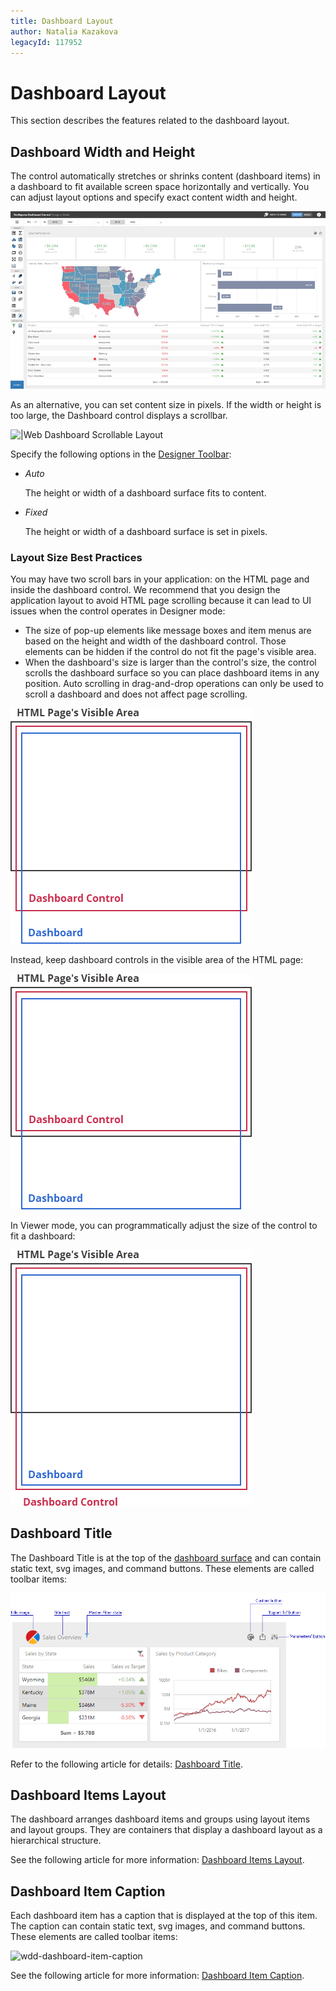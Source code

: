 ```yaml
---
title: Dashboard Layout
author: Natalia Kazakova
legacyId: 117952
---
```

# Dashboard Layout

This section describes the features related to the dashboard layout.

## Dashboard Width and Height

The control automatically stretches or shrinks content (dashboard items) in a dashboard to fit available screen space horizontally and vertically. You can adjust layout options and specify exact content width and height.

![|web-dashboard-stretched-layout](../../images/web-dashboard-stretched-layout.png)

As an alternative, you can set content size in pixels. If the width or height is too large, the Dashboard control displays a scrollbar.

![|Web Dashboard Scrollable Layout](../../images/web-dashboard-scrollable-layout.gif)


Specify the following options in the [Designer Toolbar](ui-elements/designer-toolbar.md):

* _Auto_

    The height or width of a dashboard surface fits to content.
* _Fixed_

    The height or width of a dashboard surface is set in pixels.


### Layout Size Best Practices 

You may have two scroll bars in your application: on the HTML page and inside the dashboard control. We recommend that you design the application layout to avoid HTML page scrolling because it can lead to UI issues when the control operates in Designer mode:
- The size of pop-up elements like message boxes and item menus are based on the height and width of the dashboard control. Those elements can be hidden if the control do not fit the page's visible area.
- When the dashboard's size is larger than the control's size, the control scrolls the dashboard surface so you can place dashboard items in any position. Auto scrolling in drag-and-drop operations can only be used to scroll a dashboard and does not affect page scrolling.

![web-dashboard-two-scrolls](../../images/web-dashboard-two-scrolls.png)

Instead, keep dashboard controls in the visible area of the HTML page:

![web-dashboard-two-scrolls-avoiding](../../images/web-dashboard-two-scrolls-avoiding.png)

In Viewer mode, you can programmatically adjust the size of the control to fit a dashboard:

![web-dashboard-auto-size-viewer](../../images/web-dashboard-auto-size-viewer.png)

## Dashboard Title
The Dashboard Title is at the top of the [dashboard surface](ui-elements/dashboard-surface.md) and can contain static text, svg images, and command buttons. These elements are called toolbar items:

![wdd-dashboard-title](../../images/img126004.png)

Refer to the following article for details: [Dashboard Title](dashboard-layout/dashboard-title.md).
## Dashboard Items Layout
The dashboard arranges dashboard items and groups using layout items and layout groups. They are containers that display a dashboard layout as a hierarchical structure.

See the following article for more information: [Dashboard Items Layout](dashboard-layout/dashboard-items-layout.md).
## Dashboard Item Caption

Each dashboard item has a caption that is displayed at the top of this item. The caption can contain static text, svg images, and command buttons. These elements are called toolbar items:

![wdd-dashboard-item-caption](../../images/img126135.png)

See the following article for more information: [Dashboard Item Caption](dashboard-layout/dashboard-item-caption.md).


